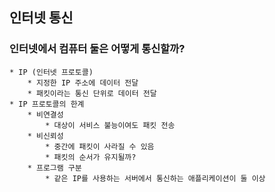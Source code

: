 ## 인터넷 통신

### 인터넷에서 컴퓨터 둘은 어떻게 통신할까?
	* IP (인터넷 프로토콜)
		* 지정한 IP 주소에 데이터 전달
		* 패킷이라는 통신 단위로 데이터 전달
	* IP 프로토콜의 한계
		* 비연결성
            * 대상이 서비스 불능이여도 패킷 전송
		* 비신뢰성
            * 중간에 패킷이 사라질 수 있음
            * 패킷의 순서가 유지될까?
		* 프로그램 구분
            * 같은 IP를 사용하는 서버에서 통신하는 애플리케이션이 둘 이상
    
